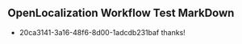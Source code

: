 ## OpenLocalization Workflow Test MarkDown
* 20ca3141-3a16-48f6-8d00-1adcdb231baf 
thanks!<!--HONumber=Mar16_HO2-->
